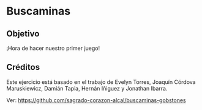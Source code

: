 # Buscaminas

## Objetivo

¡Hora de hacer nuestro primer juego!

##  Créditos


Este ejercicio está basado en el trabajo de Evelyn Torres, Joaquín Córdova Maruskiewicz, Damián Tapia, Hernán Iñiguez y Jonathan Ibarra.

Ver: https://github.com/sagrado-corazon-alcal/buscaminas-gobstones
